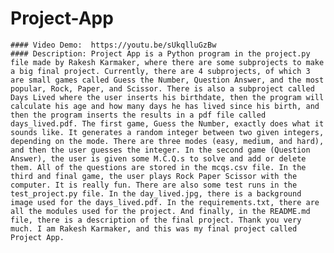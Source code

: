 # Project-App
    #### Video Demo:  https://youtu.be/sUkqlluGzBw
    #### Description: Project App is a Python program in the project.py file made by Rakesh Karmaker, where there are some subprojects to make a big final project. Currently, there are 4 subprojects, of which 3 are small games called Guess the Number, Question Answer, and the most popular, Rock, Paper, and Scissor. There is also a subproject called Days Lived where the user inserts his birthdate, then the program will calculate his age and how many days he has lived since his birth, and then the program inserts the results in a pdf file called days_lived.pdf. The first game, Guess the Number, exactly does what it sounds like. It generates a random integer between two given integers, depending on the mode. There are three modes (easy, medium, and hard), and then the user guesses the integer. In the second game (Question Answer), the user is given some M.C.Q.s to solve and add or delete them. All of the questions are stored in the mcqs.csv file. In the third and final game, the user plays Rock Paper Scissor with the computer. It is really fun. There are also some test runs in the test_project.py file. In the day_lived.jpg, there is a background image used for the days_lived.pdf. In the requirements.txt, there are all the modules used for the project. And finally, in the README.md file, there is a description of the final project. Thank you very much. I am Rakesh Karmaker, and this was my final project called Project App.
